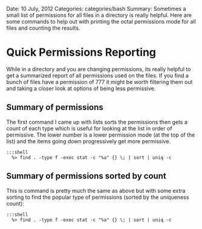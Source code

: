 Date: 10 July, 2012
Categories: categories/bash
Summary: Sometimes a small list of permissions for all files in a directory is really helpful. Here are some commands to help out with printing the octal permissions mode for all files and counting the results.

# Quick Permissions Reporting

While in a directory and you are changing permissions, its really helpful to get a summarized report of all permissions used on the files. If you find a bunch of files have a permission of 777 it might be worth filtering them out and taking a closer look at options of being less permissive.

## Summary of permissions

The first command I came up with lists sorts the permissions then gets a count of each type which is useful for looking at the list in order of permissive. The lower number is a lower permission mode (at the top of the list) and the items going down progressively get more permissive.

    :::shell
      %> find . -type f -exec stat -c "%a" {} \; | sort | uniq -c

## Summary of permissions sorted by count

This is command is pretty much the same as above but with some extra sorting to find the popular type of permissions (sorted by the uniqueness count):

    :::shell
      %> find . -type f -exec stat -c "%a" {} \; | sort | uniq -c